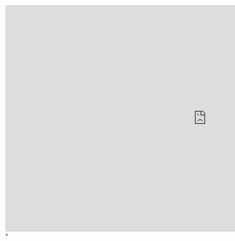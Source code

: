 ﻿---
#
# Use the widgets beneath and the content will be
# inserted automagically in the webpage. To make
# this work, you have to use › layout: frontpage
#
layout: frontpage
header:
  image_fullwidth: header_unsplash_12.jpg
widget1:
  title: "Blog & Portfolio"
  url: 'https://science4u.github.io/blog/'
  image: widget-1-302x182.jpg
  text: 'In progress <em>Science4U</em> take a look in latest posts.'
widget2:
  title: "Projects"
  url: 'https://science4u.github.io/projects/'
  text: '<em>Science4U</em> 1.<br/>2.<br/>3.<br/>4.'
  video: '<a href="#" data-reveal-id="videoModal"><img src="https://science4u.github.io/images/start-video-feeling-responsive-302x182.jpg" width="302" height="182" alt=""/></a>'
widget3:
  title: "About me"
  url: 'https://science4u.github.io/aboutme'
  image: widget-github-303x182.jpg
  text: '<em>Science4U</em> is free and licensed under a MIT License.'
#
# Use the call for action to show a button on the frontpage
#
# To make internal links, just use a permalink like this
# url: /getting-started/
#
# To style the button in different colors, use no value
# to use the main color or success, alert or secondary.
# To change colors see sass/_01_settings_colors.scss ----->>>> COLOUR
#
callforaction:
  url: https://tinyletter.com/
  text: Inform me about new updates and features ›
  style: alert
permalink: /index.html
#
# This is a nasty hack to make the navigation highlight
# this page as active in the topbar navigation
#
homepage: true
---

<div id="videoModal" class="reveal-modal large" data-reveal="">
  <div class="flex-video widescreen vimeo" style="display: block;">
    <iframe width="1280" height="720" src="https://www.youtube.com/embed/BtN-goy9VOY" frameborder="0" allowfullscreen></iframe>
  </div>
  <a class="close-reveal-modal">&#215;</a>
</div>
